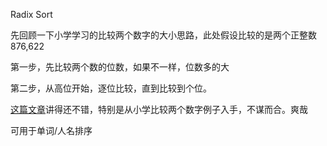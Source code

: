 Radix Sort

先回顾一下小学学习的比较两个数字的大小思路，此处假设比较的是两个正整数876,622

第一步，先比较两个数的位数，如果不一样，位数多的大

第二步，从高位开始，逐位比较，直到比较到个位。



[这篇文章](https://www.cnblogs.com/developerY/p/3172379.html)讲得还不错，特别是从小学比较两个数字例子入手，不谋而合。爽哉





可用于单词/人名排序

